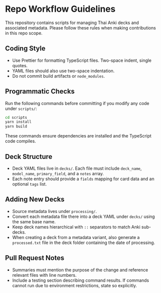 # Repo Workflow Guidelines

This repository contains scripts for managing Thai Anki decks and associated metadata. Please follow these rules when making contributions in this repo scope.

## Coding Style
- Use Prettier for formatting TypeScript files. Two-space indent, single quotes.
- YAML files should also use two-space indentation.
- Do not commit build artifacts or `node_modules`.

## Programmatic Checks
Run the following commands before committing if you modify any code under `scripts/`:

```bash
cd scripts
yarn install
yarn build
```

These commands ensure dependencies are installed and the TypeScript code compiles.

## Deck Structure
- Deck YAML files live in `decks/`. Each file must include `deck_name`, `model_name`, `primary_field`, and a `notes` array.
- Each note entry should provide a `fields` mapping for card data and an optional `tags` list.

## Adding New Decks
- Source metadata lives under `processing/`.
- Convert each metadata file there into a deck YAML under `decks/` using the same base name.
- Keep deck names hierarchical with `::` separators to match Anki sub-decks.
- When creating a deck from a metadata variant, also generate a `processed.txt` file
  in the deck folder containing the date of processing.

## Pull Request Notes
- Summaries must mention the purpose of the change and reference relevant files with line numbers.
- Include a testing section describing command results. If commands cannot run due to environment restrictions, state so explicitly.
